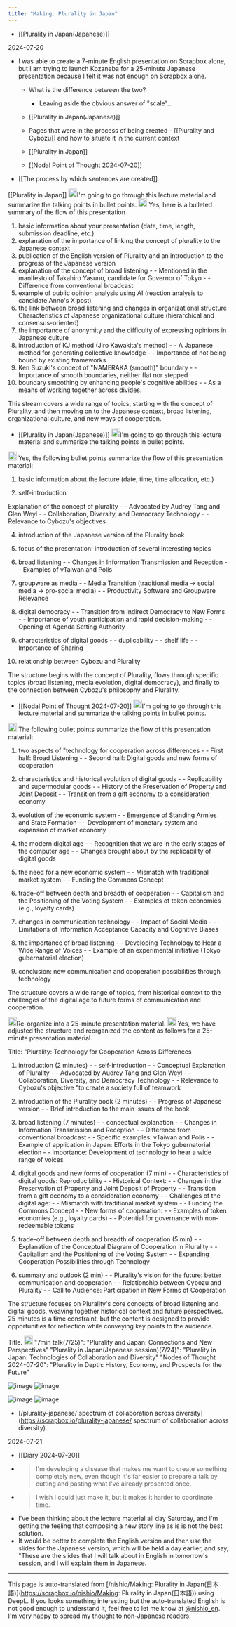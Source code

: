 ```yaml
---
title: "Making: Plurality in Japan"
---
```


- [[Plurality in Japan(Japanese)]]

2024-07-20
- I was able to create a 7-minute English presentation on Scrapbox alone, but I am trying to launch Kozaneba for a 25-minute Japanese presentation because I felt it was not enough on Scrapbox alone.
    - What is the difference between the two?
        - Leaving aside the obvious answer of "scale"...

    - [[Plurality in Japan(Japanese)]]
    - Pages that were in the process of being created
            - [[Plurality and Cybozu]] and how to situate it in the current context
    - [[Plurality in Japan]]
    - [[Nodal Point of Thought 2024-07-20]]

- [[The process by which sentences are created]]

[[Plurality in Japan]]
<img src='https://scrapbox.io/api/pages/nishio-en/nishio/icon' alt='nishio.icon' height="19.5"/>I'm going to go through this lecture material and summarize the talking points in bullet points.
<img src='https://scrapbox.io/api/pages/nishio-en/claude/icon' alt='claude.icon' height="19.5"/>
Yes, here is a bulleted summary of the flow of this presentation

1. basic information about your presentation (date, time, length, submission deadline, etc.)
2. explanation of the importance of linking the concept of plurality to the Japanese context
3. publication of the English version of Plurality and an introduction to the progress of the Japanese version
4. explanation of the concept of broad listening
        - - Mentioned in the manifesto of Takahiro Yasuno, candidate for Governor of Tokyo
        - - Difference from conventional broadcast
5. example of public opinion analysis using AI (reaction analysis to candidate Anno's X post)
6. the link between broad listening and changes in organizational structure
Characteristics of Japanese organizational culture (hierarchical and consensus-oriented)
8. the importance of anonymity and the difficulty of expressing opinions in Japanese culture
9. introduction of KJ method (Jiro Kawakita's method)
        - - A Japanese method for generating collective knowledge
        - - Importance of not being bound by existing frameworks
10. Ken Suzuki's concept of "NAMERAKA (smooth)" boundary
            - - Importance of smooth boundaries, neither flat nor stepped
11. boundary smoothing by enhancing people's cognitive abilities
            - - As a means of working together across divides.

This stream covers a wide range of topics, starting with the concept of Plurality, and then moving on to the Japanese context, broad listening, organizational culture, and new ways of cooperation.


- [[Plurality in Japan(Japanese)]]
<img src='https://scrapbox.io/api/pages/nishio-en/nishio/icon' alt='nishio.icon' height="19.5"/>I'm going to go through this lecture material and summarize the talking points in bullet points.
<img src='https://scrapbox.io/api/pages/nishio-en/claude/icon' alt='claude.icon' height="19.5"/>
Yes, the following bullet points summarize the flow of this presentation material:

1. basic information about the lecture (date, time, time allocation, etc.)

2. self-introduction

Explanation of the concept of plurality
        - - Advocated by Audrey Tang and Glen Weyl
        - - Collaboration, Diversity, and Democracy Technology
        - - Relevance to Cybozu's objectives

4. introduction of the Japanese version of the Plurality book

5. focus of the presentation: introduction of several interesting topics

6. broad listening
        - - Changes in Information Transmission and Reception
        - - Examples of vTaiwan and Polis

7. groupware as media
        - - Media Transition (traditional media -> social media -> pro-social media)
        - - Productivity Software and Groupware Relevance

8. digital democracy
        - - Transition from Indirect Democracy to New Forms
        - - Importance of youth participation and rapid decision-making
        - - Opening of Agenda Setting Authority

9. characteristics of digital goods
        - - duplicability
        - - shelf life
        - - Importance of Sharing

10. relationship between Cybozu and Plurality

The structure begins with the concept of Plurality, flows through specific topics (broad listening, media evolution, digital democracy), and finally to the connection between Cybozu's philosophy and Plurality.


- [[Nodal Point of Thought 2024-07-20]]
<img src='https://scrapbox.io/api/pages/nishio-en/nishio/icon' alt='nishio.icon' height="19.5"/>I'm going to go through this lecture material and summarize the talking points in bullet points.
<img src='https://scrapbox.io/api/pages/nishio-en/claude/icon' alt='claude.icon' height="19.5"/>
The following bullet points summarize the flow of this presentation material:

1. two aspects of "technology for cooperation across differences
        - - First half: Broad Listening
        - - Second half: Digital goods and new forms of cooperation

2. characteristics and historical evolution of digital goods
        - - Replicability and supermodular goods
        - - History of the Preservation of Property and Joint Deposit
        - - Transition from a gift economy to a consideration economy

3. evolution of the economic system
        - - Emergence of Standing Armies and State Formation
        - - Development of monetary system and expansion of market economy

4. the modern digital age
        - - Recognition that we are in the early stages of the computer age
        - - Changes brought about by the replicability of digital goods

5. the need for a new economic system
        - - Mismatch with traditional market system
        - - Funding the Commons Concept

6. trade-off between depth and breadth of cooperation
        - - Capitalism and the Positioning of the Voting System
        - - Examples of token economies (e.g., loyalty cards)

7. changes in communication technology
        - - Impact of Social Media
        - - Limitations of Information Acceptance Capacity and Cognitive Biases

8. the importance of broad listening
        - - Developing Technology to Hear a Wide Range of Voices
        - - Example of an experimental initiative (Tokyo gubernatorial election)

9. conclusion: new communication and cooperation possibilities through technology

The structure covers a wide range of topics, from historical context to the challenges of the digital age to future forms of communication and cooperation.

<img src='https://scrapbox.io/api/pages/nishio-en/nishio/icon' alt='nishio.icon' height="19.5"/>Re-organize into a 25-minute presentation material.
<img src='https://scrapbox.io/api/pages/nishio-en/claude/icon' alt='claude.icon' height="19.5"/>
Yes, we have adjusted the structure and reorganized the content as follows for a 25-minute presentation material.

Title: "Plurality: Technology for Cooperation Across Differences

1. introduction (2 minutes)
        - - self-introduction
        - - Conceptual Explanation of Plurality
                - - Advocated by Audrey Tang and Glen Weyl
                - - Collaboration, Diversity, and Democracy Technology
                - - Relevance to Cybozu's objective "to create a society full of teamwork

2. introduction of the Plurality book (2 minutes)
        - - Progress of Japanese version
        - - Brief introduction to the main issues of the book

3. broad listening (7 minutes)
        - - conceptual explanation
                - - Changes in Information Transmission and Reception
                - - Difference from conventional broadcast
        - - Specific examples: vTaiwan and Polis
        - - Example of application in Japan: Efforts in the Tokyo gubernatorial election
        - - Importance: Development of technology to hear a wide range of voices

4. digital goods and new forms of cooperation (7 min)
        - - Characteristics of digital goods: Reproducibility
        - - Historical Context:
                - - Changes in the Preservation of Property and Joint Deposit of Property
                - - Transition from a gift economy to a consideration economy
        - - Challenges of the digital age:
                - - Mismatch with traditional market system
                - - Funding the Commons Concept
        - - New forms of cooperation:
                - - Examples of token economies (e.g., loyalty cards)
                - - Potential for governance with non-redeemable tokens

5. trade-off between depth and breadth of cooperation (5 min)
        - - Explanation of the Conceptual Diagram of Cooperation in Plurality
        - - Capitalism and the Positioning of the Voting System
        - - Expanding Cooperation Possibilities through Technology

6. summary and outlook (2 min)
        - - Plurality's vision for the future: better communication and cooperation
        - - Relationship between Cybozu and Plurality
        - - Call to Audience: Participation in New Forms of Cooperation

The structure focuses on Plurality's core concepts of broad listening and digital goods, weaving together historical context and future perspectives. 25 minutes is a time constraint, but the content is designed to provide opportunities for reflection while conveying key points to the audience.

Title.
<img src='https://scrapbox.io/api/pages/nishio-en/claude/icon' alt='claude.icon' height="19.5"/>
"7min talk(7/25)": "Plurality and Japan: Connections and New Perspectives"
"Plurality in Japan(Japanese session)(7/24)": "Plurality in Japan: Technologies of Collaboration and Diversity"
"Nodes of Thought 2024-07-20": "Plurality in Depth: History, Economy, and Prospects for the Future"

![image](https://gyazo.com/83fb6b741947f3f81fba11e48e70dd14/thumb/1000)
![image](https://gyazo.com/c756e8529c26e113edf06c658bfb55fa/thumb/1000)

![image](https://gyazo.com/09fc76d9176480d844e21c8f3e4cb12e/thumb/1000)
![image](https://gyazo.com/2482f983eb53c255d9e73fbd37cf3479/thumb/1000)
- [/plurality-japanese/ spectrum of collaboration across diversity](https://scrapbox.io/plurality-japanese/ spectrum of collaboration across diversity).

2024-07-21
- [[Diary 2024-07-20]]
- > I'm developing a disease that makes me want to create something completely new, even though it's far easier to prepare a talk by cutting and pasting what I've already presented once.
- > I wish I could just make it, but it makes it harder to coordinate time.
- I've been thinking about the lecture material all day Saturday, and I'm getting the feeling that composing a new story line as is is not the best solution.
- It would be better to complete the English version and then use the slides for the Japanese version, which will be held a day earlier, and say, "These are the slides that I will talk about in English in tomorrow's session, and I will explain them in Japanese.

---
This page is auto-translated from [/nishio/Making: Plurality in Japan(日本語)](https://scrapbox.io/nishio/Making: Plurality in Japan(日本語)) using DeepL. If you looks something interesting but the auto-translated English is not good enough to understand it, feel free to let me know at [@nishio_en](https://twitter.com/nishio_en). I'm very happy to spread my thought to non-Japanese readers.